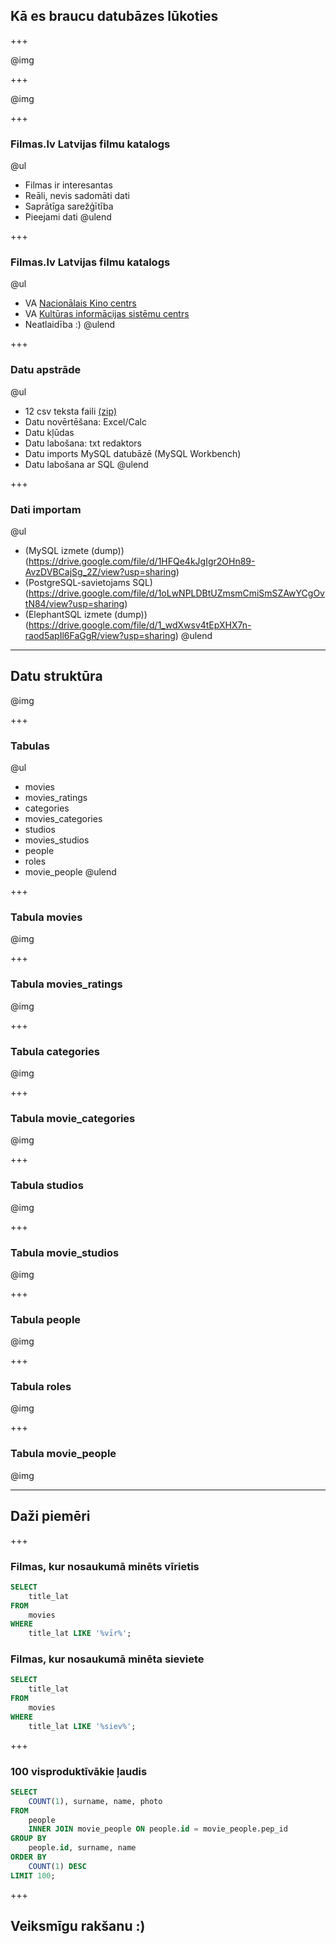## Kā es braucu datubāzes lūkoties

+++

@img[](assets/img/filmas.lv/home.png)

+++

@img[](assets/img/filmas.lv/ka-es-braucu-ziemelmeitas-lukoties.png)

+++

### Filmas.lv Latvijas filmu katalogs

@ul
- Filmas ir interesantas
- Reāli, nevis sadomāti dati
- Saprātīga sarežģītība
- Pieejami dati
@ulend

+++

### Filmas.lv Latvijas filmu katalogs

@ul
- VA [Nacionālais Kino centrs](http://nkc.gov.lv/)
- VA [Kultūras informācijas sistēmu centrs](http://www.kis.gov.lv/)
- Neatlaidība :)
@ulend

+++

### Datu apstrāde

@ul
- 12 csv teksta faili [(zip)](https://drive.google.com/file/d/14F4_hrUpZBpaMoOfmgxtNU6nTE7jFGKv/view?usp=sharing)
- Datu novērtēšana: Excel/Calc
- Datu kļūdas
- Datu labošana: txt redaktors
- Datu imports MySQL datubāzē (MySQL Workbench)
- Datu labošana ar SQL
@ulend

+++

### Dati importam

@ul
- (MySQL izmete (dump))(https://drive.google.com/file/d/1HFQe4kJgIgr2OHn89-AvzDVBCajSg_2Z/view?usp=sharing)
- (PostgreSQL-savietojams SQL)(https://drive.google.com/file/d/1oLwNPLDBtUZmsmCmiSmSZAwYCgOvtN84/view?usp=sharing)
- (ElephantSQL izmete (dump))(https://drive.google.com/file/d/1_wdXwsv4tEpXHX7n-raod5apIl6FaGgR/view?usp=sharing)
@ulend

---


## Datu struktūra

@img[](assets/img/filmas.lv/workbench-tables.png)

+++

### Tabulas

@ul
- movies
- movies_ratings
- categories
- movies_categories
- studios
- movies_studios
- people
- roles
- movie_people
@ulend

+++

### Tabula movies

@img[](assets/img/filmas.lv/workbench-tables-movies.png)

+++

### Tabula movies_ratings

@img[](assets/img/filmas.lv/workbench-tables-movies_ratings.png)

+++

### Tabula categories

@img[](assets/img/filmas.lv/workbench-tables-categories.png)

+++

### Tabula movie_categories

@img[](assets/img/filmas.lv/workbench-tables-movie_categories.png)

+++

### Tabula studios

@img[](assets/img/filmas.lv/workbench-tables-studios.png)

+++

### Tabula movie_studios

@img[](assets/img/filmas.lv/workbench-tables-movie_studios.png)

+++

### Tabula people

@img[](assets/img/filmas.lv/workbench-tables-people.png)

+++

### Tabula roles

@img[](assets/img/filmas.lv/workbench-tables-roles.png)

+++

### Tabula movie_people

@img[](assets/img/filmas.lv/workbench-tables-movie_people.png)

---

## Daži piemēri

+++

### Filmas, kur nosaukumā minēts vīrietis

~~~~sql
SELECT
    title_lat
FROM
    movies
WHERE
    title_lat LIKE '%vīr%';
~~~~

### Filmas, kur nosaukumā minēta sieviete

~~~~sql
SELECT
    title_lat
FROM
    movies
WHERE
    title_lat LIKE '%siev%';
~~~~

+++

### 100 visproduktīvākie ļaudis

~~~~sql
SELECT
    COUNT(1), surname, name, photo
FROM
    people
    INNER JOIN movie_people ON people.id = movie_people.pep_id
GROUP BY
    people.id, surname, name
ORDER BY
    COUNT(1) DESC
LIMIT 100;
~~~~

+++

## Veiksmīgu rakšanu :)


